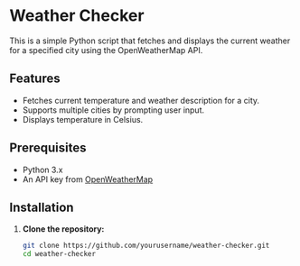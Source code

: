 # Weather Checker

This is a simple Python script that fetches and displays the current weather for a specified city using the OpenWeatherMap API.

## Features

- Fetches current temperature and weather description for a city.
- Supports multiple cities by prompting user input.
- Displays temperature in Celsius.

## Prerequisites

- Python 3.x
- An API key from [OpenWeatherMap](https://openweathermap.org/api)

## Installation

1. **Clone the repository:**

   ```bash
   git clone https://github.com/yourusername/weather-checker.git
   cd weather-checker
   ```
